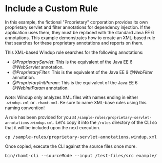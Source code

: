 # Include a Custom Rule

In this example, the fictional "Proprietary" corporation provides its own proprietary servlet and filter annotations for dependency injection.
If the application uses them, they must be replaced with the standard Java EE 6 annotations.
This example demonstrates how to create an XML-based rule that searches for these proprietary annotations and reports on them.

This XML-based Windup rule searches for the following annotations:

* _@ProprietaryServlet_: This is the equivalent of the Java EE 6 _@WebServlet_ annotation.
* _@ProprietaryFilter_: This is the equivalent of the Java EE 6 _@WebFilter_ annotation.
* _@ProprietaryInitParam_: This is the equivalent of the Java EE 6 _@WebInitParam_ annotation.

*Note:* Windup only analyzes XML files with names ending in either `.windup.xml` or `.rhamt.xml`. Be sure to name XML-base rules using this naming convention!

A rule has been provided for you at `/sample-rules/proprietary-servlet-annotations.windup.xml`. Let's copy it into the `/rules` directory of the CLI so that it will be included upon the next execution.

<pre class="file" data-target="clipboard">cp /sample-rules/proprietary-servlet-annotations.windup.xml /test-files/rhamt-cli/rules/</pre>

Once copied, execute the CLI against the source files once more.

<pre class="file" data-target="clipboard">bin/rhamt-cli --sourceMode --input /test-files/src_example/ --output /windup-reports-xml/ --target eap --packages org.windup
</pre>

